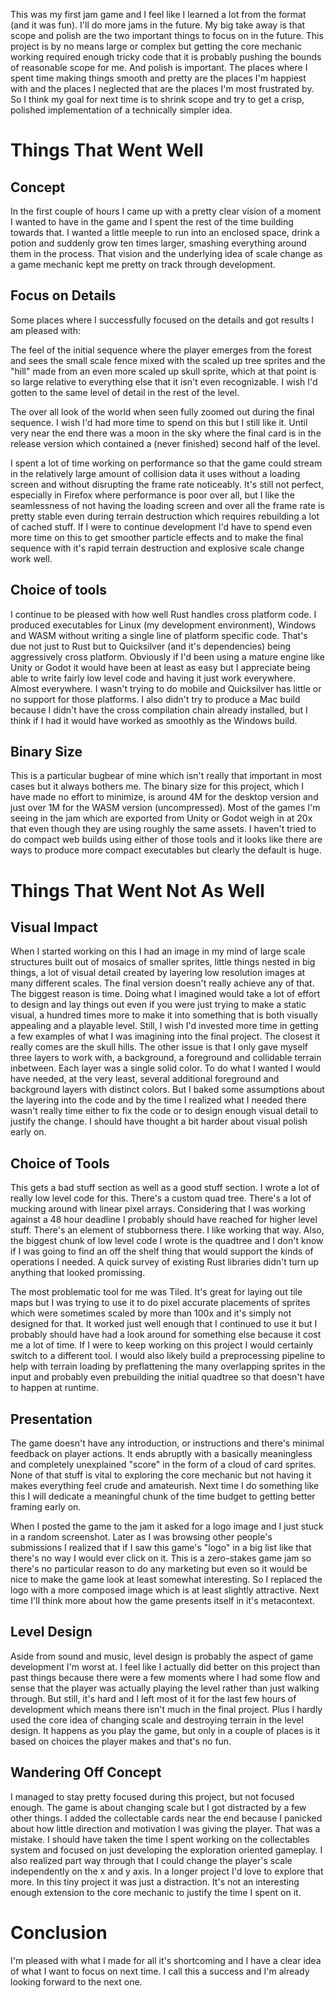 This was my first jam game and I feel like I learned a lot from the format (and it was fun). I'll do more jams in the future. My big take away is that scope and polish are the two important things to focus on in the future. This project is by no means large or complex but getting the core mechanic working required enough tricky code that it is probably pushing the bounds of reasonable scope for me. And polish is important. The places where I spent time making things smooth and pretty are the places I'm happiest with and the places I neglected that are the places I'm most frustrated by. So I think my goal for next time is to shrink scope and try to get a crisp, polished implementation of a technically simpler idea.

# Things That Went Well
## Concept
In the first couple of hours I came up with a pretty clear vision of a moment I wanted to have in the game and I spent the rest of the time building towards that. I wanted a little meeple to run into an enclosed space, drink a potion and suddenly grow ten times larger, smashing everything around them in the process. That vision and the underlying idea of scale change as a game mechanic kept me pretty on track through development.

## Focus on Details
Some places where I successfully focused on the details and got results I am pleased with:

The feel of the initial sequence where the player emerges from the forest and sees the small scale fence mixed with the scaled up tree sprites and the "hill" made from an even more scaled up skull sprite, which at that point is so large relative to everything else that it isn't even recognizable. I wish I'd gotten to the same level of detail in the rest of the level.

The over all look of the world when seen fully zoomed out during the final sequence. I wish I'd had more time to spend on this but I still like it. Until very near the end there was a moon in the sky where the final card is in the release version which contained a (never finished) second half of the level.

I spent a lot of time working on performance so that the game could stream in the relatively large amount of collision data it uses without a loading screen and without disrupting the frame rate noticeably. It's still not perfect, especially in Firefox where performance is poor over all, but I like the seamlessness of not having the loading screen and over all the frame rate is pretty stable even during terrain destruction which requires rebuilding a lot of cached stuff. If I were to continue development I'd have to spend even more time on this to get smoother particle effects and to make the final sequence with it's rapid terrain destruction and explosive scale change work well.

## Choice of tools
I continue to be pleased with how well Rust handles cross platform code. I produced executables for Linux (my development environment), Windows and WASM without writing a single line of platform specific code. That's due not just to Rust but to Quicksilver (and it's dependencies) being aggressively cross platform. Obviously if I'd been using a mature engine like Unity or Godot it would have been at least as easy but I appreciate being able to write fairly low level code and having it just work everywhere. Almost everywhere. I wasn't trying to do mobile and Quicksilver has little or no support for those platforms. I also didn't try to produce a Mac build because I didn't have the cross compilation chain already installed, but I think if I had it would have worked as smoothly as the Windows build.

## Binary Size
This is a particular bugbear of mine which isn't really that important in most cases but it always bothers me. The binary size for this project, which I have made no effort to minimize, is around 4M for the desktop version and just over 1M for the WASM version (uncompressed). Most of the games I'm seeing in the jam which are exported from Unity or Godot weigh in at 20x that even though they are using roughly the same assets. I haven't tried to do compact web builds using either of those tools and it looks like there are ways to produce more compact executables but clearly the default is huge.

# Things That Went Not As Well
## Visual Impact
When I started working on this I had an image in my mind of large scale structures built out of mosaics of smaller sprites, little things nested in big things, a lot of visual detail created by layering low resolution images at many different scales. The final version doesn't really achieve any of that. The biggest reason is time. Doing what I imagined would take a lot of effort to design and lay things out even if you were just trying to make a static visual, a hundred times more to make it into something that is both visually appealing and a playable level. Still, I wish I'd invested more time in getting a few examples of what I was imagining into the final project. The closest it really comes are the skull hills. The other issue is that I only gave myself three layers to work with, a background, a foreground and collidable terrain inbetween. Each layer was a single solid color. To do what I wanted I would have needed, at the very least, several additional foreground and background layers with distinct colors. But I baked some assumptions about the layering into the code and by the time I realized what I needed there wasn't really time either to fix the code or to design enough visual detail to justify the change. I should have thought a bit harder about visual polish early on.

## Choice of Tools
This gets a bad stuff section as well as a good stuff section. I wrote a lot of really low level code for this. There's a custom quad tree. There's a lot of mucking around with linear pixel arrays. Considering that I was working against a 48 hour deadline I probably should have reached for higher level stuff. There's an element of stubborness there. I like working that way. Also, the biggest chunk of low level code I wrote is the quadtree and I don't know if I was going to find an off the shelf thing that would support the kinds of operations I needed. A quick survey of existing Rust libraries didn't turn up anything that looked promissing.

The most problematic tool for me was Tiled. It's great for laying out tile maps but I was trying to use it to do pixel accurate placements of sprites which were sometimes scaled by more than 100x and it's simply not designed for that. It worked just well enough that I continued to use it but I probably should have had a look around for something else because it cost me a lot of time. If I were to keep working on this project I would certainly switch to a different tool. I would also likely build a preprocessing pipeline to help with terrain loading by preflattening the many overlapping sprites in the input and probably even prebuilding the initial quadtree so that doesn't have to happen at runtime.

## Presentation
The game doesn't have any introduction, or instructions and there's minimal feedback on player actions. It ends abruptly with a basically meaningless and completely unexplained "score" in the form of a cloud of card sprites. None of that stuff is vital to exploring the core mechanic but not having it makes everything feel crude and amateurish. Next time I do something like this I will dedicate a meaningful chunk of the time budget to getting better framing early on.

When I posted the game to the jam it asked for a logo image and I just stuck in a random screenshot. Later as I was browsing other people's submissions I realized that if I saw this game's "logo" in a big list like that there's no way I would ever click on it. This is a zero-stakes game jam so there's no particular reason to do any marketing but even so it would be nice to make the game look at least somewhat interesting. So I replaced the logo with a more composed image which is at least slightly attractive. Next time I'll think more about how the game presents itself in it's metacontext.

## Level Design
Aside from sound and music, level design is probably the aspect of game development I'm worst at.  I feel like I actually did better on this project than past things because there were a few moments where I had some flow and sense that the player was actually playing the level rather than just walking through. But still, it's hard and I left most of it for the last few hours of development which means there isn't much in the final project. Plus I hardly used the core idea of changing scale and destroying terrain in the level design. It happens as you play the game, but only in a couple of places is it based on choices the player makes and that's no fun.

## Wandering Off Concept
I managed to stay pretty focused during this project, but not focused enough. The game is about changing scale but I got distracted by a few other things. I added the collectable cards near the end because I panicked about how little direction and motivation I was giving the player. That was a mistake. I should have taken the time I spent working on the collectables system and focused on just developing the exploration oriented gameplay. I also realized part way through that I could change the player's scale independently on the x and y axis. In a longer project I'd love to explore that more. In this tiny project it was just a distraction. It's not an interesting enough extension to the core mechanic to justify the time I spent on it. 


# Conclusion
I'm pleased with what I made for all it's shortcoming and I have a clear idea of what I want to focus on next time. I call this a success and I'm already looking forward to the next one.
